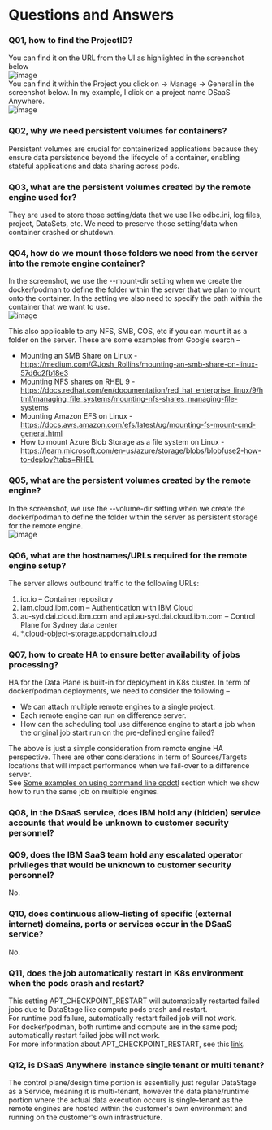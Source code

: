 # Questions and Answers

### Q01, how to find the ProjectID?
You can find it on the URL from the UI as highlighted in the screenshot below \
![image](https://github.com/user-attachments/assets/41449638-b79b-4873-b4d3-db6fd991f765) \
You can find it within the Project you click on -> Manage -> General in the screenshot below. In my example, I click on a project name DSaaS Anywhere. \
![image](https://github.com/user-attachments/assets/1cdf7552-9fe6-45fb-b7bd-44a6b6d83991)

### Q02, why we need persistent volumes for containers?
Persistent volumes are crucial for containerized applications because they ensure data persistence beyond the lifecycle of a container, enabling stateful applications and data sharing across pods.

### Q03, what are the persistent volumes created by the remote engine used for?
They are used to store those setting/data that we use like odbc.ini, log files, project, DataSets, etc. We need to preserve those setting/data when container crashed or shutdown.

### Q04, how do we mount those folders we need from the server into the remote engine container?
In the screenshot, we use the --mount-dir setting when we create the docker/podman to define the folder within the server that we plan to mount onto the container. In the setting we also need to specify the path within the container that we want to use. \
![image](https://github.com/user-attachments/assets/6feff067-6ffd-428a-828f-4c1c15de3277)

This also applicable to any NFS, SMB, COS, etc if you can mount it as a folder on the server. These are some examples from Google search –
-	Mounting an SMB Share on Linux - https://medium.com/@Josh_Rollins/mounting-an-smb-share-on-linux-57d6c2fb18e3
-	Mounting NFS shares on RHEL 9 - https://docs.redhat.com/en/documentation/red_hat_enterprise_linux/9/html/managing_file_systems/mounting-nfs-shares_managing-file-systems
-	Mounting Amazon EFS on Linux - https://docs.aws.amazon.com/efs/latest/ug/mounting-fs-mount-cmd-general.html
-	How to mount Azure Blob Storage as a file system on Linux - https://learn.microsoft.com/en-us/azure/storage/blobs/blobfuse2-how-to-deploy?tabs=RHEL

### Q05, what are the persistent volumes created by the remote engine?
In the screenshot, we use the --volume-dir setting when we create the docker/podman to define the folder within the server as persistent storage for the remote engine. \
![image](https://github.com/user-attachments/assets/5f0e2175-7083-4d52-814e-d9d04494469b)

### Q06, what are the hostnames/URLs required for the remote engine setup?
The server allows outbound traffic to the following URLs:
1.	icr.io – Container repository
2.	iam.cloud.ibm.com – Authentication with IBM Cloud
3.	au-syd.dai.cloud.ibm.com and api.au-syd.dai.cloud.ibm.com – Control Plane for Sydney data center
4.	*.cloud-object-storage.appdomain.cloud

### Q07, how to create HA to ensure better availability of jobs processing?
HA for the Data Plane is built-in for deployment in K8s cluster. In term of docker/podman deployments, we need to consider the following –
- We can attach multiple remote engines to a single project.
- Each remote engine can run on difference server.
- How can the scheduling tool use difference engine to start a job when the original job start run on the pre-defined engine failed?

The above is just a simple consideration from remote engine HA perspective. There are other considerations in term of Sources/Targets locations that will impact performance when we fail-over to a difference server. \
See [Some examples on using command line cpdctl](Examples-CmdLine.md) section which we show how to run the same job on multiple engines.

### Q08, in the DSaaS service, does IBM hold any (hidden) service accounts that would be unknown to customer security personnel?

### Q09, does the IBM SaaS team hold any escalated operator privileges that would be unknown to customer security personnel?
No.

### Q10, does continuous allow-listing of specific (external internet) domains, ports or services occur in the DSaaS service?
No.

### Q11, does the job automatically restart in K8s environment when the pods crash and restart?
This setting APT_CHECKPOINT_RESTART will automatically restarted failed jobs due to DataStage like compute pods crash and restart. \
For runtime pod failure, automatically restart failed job will not work. \
For docker/podman, both runtime and compute are in the same pod; automatically restart failed jobs will not work. \
For more information about APT_CHECKPOINT_RESTART, see this [link](https://dataplatform.cloud.ibm.com/docs/content/dstage/com.ibm.swg.im.iis.ds.parjob.adref.doc/topics/checkpoint.html?context=cpdaas&locale=en&audience=wdp).

### Q12, is DSaaS Anywhere instance single tenant or multi tenant?
The control plane/design time portion is essentially just regular DataStage as a Service, meaning it is multi-tenant, however the data plane/runtime portion where the actual data execution occurs is single-tenant as the remote engines are hosted within the customer's own environment and running on the customer's own infrastructure.



